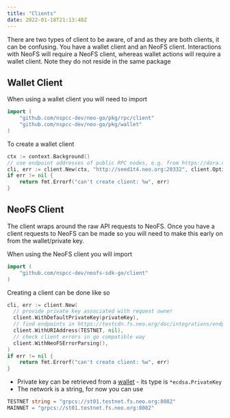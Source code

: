 ```yaml
---
title: "Clients"
date: 2022-01-18T21:13:48Z
---
```


There are two types of client to be aware, of and as they are both clients, it can be confusing. You have a wallet client and an NeoFS client.
Interactions with NeoFS will require a NeoFS client, whereas wallet actions will require a wallet client. Note they do not reside in the same package


## Wallet Client

When using a wallet client you will need to import

```go
import (
    "github.com/nspcc-dev/neo-go/pkg/rpc/client"
    "github.com/nspcc-dev/neo-go/pkg/wallet"	
)
```

To create a wallet client

```go
ctx := context.Background()
// use endpoint addresses of public RPC nodes, e.g. from https://dora.coz.io/monitor
cli, err := client.New(ctx, "http://seed1t4.neo.org:20332", client.Options{})
if err != nil {
    return fmt.Errorf("can't create client: %w", err)
}
```

## NeoFS Client

The client wraps around the raw API requests to NeoFS.
Once you have a client requests to NeoFS can be made so you will need to make this early on from the wallet/private key.

When using the NeoFS client you will import

```go
import (
    "github.com/nspcc-dev/neofs-sdk-go/client"
)
```

Creating a client can be done like so

```go
cli, err := client.New(
  // provide private key associated with request owner
  client.WithDefaultPrivateKey(privateKey),
  // find endpoints in https://testcdn.fs.neo.org/doc/integrations/endpoints/
  client.WithURIAddress(TESTNET, nil),
  // check client errors in go compatible way
  client.WithNeoFSErrorParsing(),
)
if err != nil {
	return fmt.Errorf("can't create client: %w", err)
}
```

* Private key can be retrieved from a [wallet](/neo-docs/examples/wallets) - its type is `*ecdsa.PrivateKey`
* The network is a string, for now you can use 

```go
TESTNET string = "grpcs://st01.testnet.fs.neo.org:8082"
MAINNET = "grpcs://st01.testnet.fs.neo.org:8082"
```



